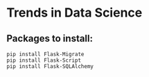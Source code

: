 # Trends in Data Science

## Packages to install:
```
pip install Flask-Migrate
pip install Flask-Script
pip install Flask-SQLAlchemy
```